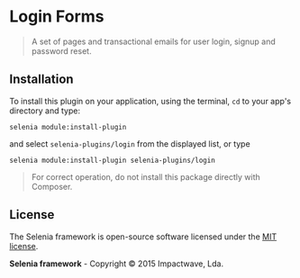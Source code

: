 # Login Forms

> A set of pages and transactional emails for user login, signup and password reset.

## Installation

To install this plugin on your application, using the terminal, `cd` to your app's directory and type:

```shell
selenia module:install-plugin
```

and select `selenia-plugins/login` from the displayed list, or type

```shell
selenia module:install-plugin selenia-plugins/login
```

> For correct operation, do not install this package directly with Composer.

## License

The Selenia framework is open-source software licensed under the [MIT license](http://opensource.org/licenses/MIT).

**Selenia framework** - Copyright &copy; 2015 Impactwave, Lda.
